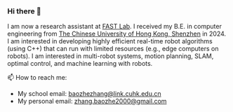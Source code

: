 ### Hi there 👋

<!--
**zhangbaozhe/zhangbaozhe** is a ✨ _special_ ✨ repository because its `README.md` (this file) appears on your GitHub profile.

Here are some ideas to get you started:

- 🔭 I’m currently working on ...
- 🌱 I’m currently learning ...
- 👯 I’m looking to collaborate on ...
- 🤔 I’m looking for help with ...
- 💬 Ask me about ...
- 📫 How to reach me: ...
- 😄 Pronouns: ...
- ⚡ Fun fact: ...
-->

I am now a research assistant at [FAST Lab](http://zju-fast.com/). I received my B.E. in computer engineering from [The Chinese University of Hong Kong, Shenzhen](https://www.cuhk.edu.cn/en) in 2024. I am interested in developing highly efficient real-time robot algorithms (using C++) that can run with limited resources (e.g., edge computers on robots). I am interested in multi-robot systems, motion planning, SLAM, optimal control, and machine learning with robots.

<!--
🤔 Recent news: 
- 🔭 The source code of CoNi-MPC is released! Please check [CoNi-MPC](https://fast-fire.github.io/CoNi-MPC/) for more information.
- 🌱 I finished my RA internship at Fast Lab, ZJU (2022/06 - 2023/08).
-  ⚡ I am learning reinforcement learning.
-  ⚡ I am learning computer graphics. 
-->

📫 How to reach me: 
- My school email: baozhezhang@link.cuhk.edu.cn
- My personal email: zhang.baozhe2000@gmail.com


